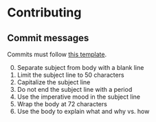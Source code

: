 # Contributing


## Commit messages

Commits must follow [this template](https://chris.beams.io/posts/git-commit/).

0. Separate subject from body with a blank line
0. Limit the subject line to 50 characters
0. Capitalize the subject line
0. Do not end the subject line with a period
0. Use the imperative mood in the subject line
0. Wrap the body at 72 characters
0. Use the body to explain what and why vs. how
